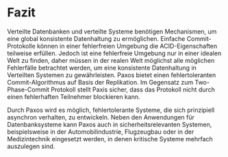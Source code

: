# Fazit

Verteilte Datenbanken und verteilte Systeme benötigen Mechanismen, um eine global konsistente Datenhaltung zu ermöglichen. Einfache Commit-Protokolle können in einer fehlerfreien Umgebung die ACID-Eigenschaften teilweise erfüllen. Jedoch ist eine fehlerfreie Umgebung nur in einer idealen Welt zu finden, daher müssen in der realen Welt möglichst alle möglichen Fehlerfälle betrachtet werden, um eine konsistente Datenhaltung in Verteilten Systemen zu gewährleisten. Paxos bietet einen fehlertoleranten Commit-Algorithmus auf Basis der Replikation. Im Gegensatz zum Two-Phase-Commit Protokoll stellt Paxis sicher, dass das Protokoll nicht durch einen fehlerhaften Teilnehmer blockieren kann. 

Durch Paxos  wird es möglich, fehlertolerante Systeme, die sich prinzipiell asynchron verhalten, zu entwickeln. Neben den Anwendungen für Datenbanksysteme kann Paxos auch in sicherheitsrelevanten Systemen, beispielsweise in der Automobilindustrie, Flugzeugbau oder in der Medizintechnik eingesetzt werden, in denen kritische Systeme mehrfach auszulegen sind.
